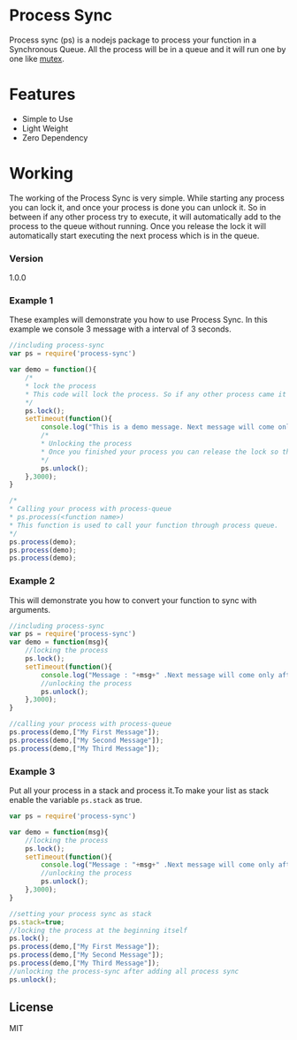 # Process Sync
Process sync (ps) is a nodejs package to process your function in a Synchronous Queue. All the process will be in a queue and it will run one by one like [mutex].

# Features

  - Simple to Use
  - Light Weight
  - Zero Dependency 

# Working

The working of the Process Sync is very simple. While starting any process you can lock it, and once your process is done you can unlock it. So in between if any other process try to execute, it will automatically add to the process to the queue without running. Once you release the lock it will automatically start executing the next process which is in the queue.

### Version
1.0.0

### Example 1

These examples will demonstrate you how to use Process Sync. In this example we console 3 message with a interval of 3 seconds.
 
```javascript   
//including process-sync 
var ps = require('process-sync')

var demo = function(){
	/*
	* lock the process
	* This code will lock the process. So if any other process came it won’t execute it will add to a queue. Once you unlock the process the queued process will run simultaneously. 
	*/
	ps.lock();
	setTimeout(function(){
		console.log("This is a demo message. Next message will come only after 5 seconds.");
		/*
		* Unlocking the process
		* Once you finished your process you can release the lock so that the other process can run. if you didn’t unlocked the other process won’t run.
		*/
		ps.unlock();
	},3000);
}

/*
* Calling your process with process-queue
* ps.process(<function name>)
* This function is used to call your function through process queue.
*/
ps.process(demo);
ps.process(demo);
ps.process(demo);
```

### Example 2

This will demonstrate you how to convert your function to sync with arguments.
 
```javascript   
//including process-sync 
var ps = require('process-sync')
var demo = function(msg){
	//locking the process
	ps.lock();
	setTimeout(function(){
		console.log("Message : "+msg+" .Next message will come only after 5 seconds.");
		//unlocking the process
		ps.unlock();
	},3000);
}

//calling your process with process-queue
ps.process(demo,["My First Message"]);
ps.process(demo,["My Second Message"]);
ps.process(demo,["My Third Message"]);
```

### Example 3

Put all your process in a stack and process it.To make your list as stack enable the variable ```ps.stack``` as true.

```javascript
var ps = require('process-sync')

var demo = function(msg){
	//locking the process
	ps.lock();
	setTimeout(function(){
		console.log("Message : "+msg+" .Next message will come only after 3 seconds.");
		//unlocking the process
		ps.unlock();
	},3000);
}

//setting your process sync as stack
ps.stack=true;
//locking the process at the beginning itself
ps.lock();
ps.process(demo,["My First Message"]);
ps.process(demo,["My Second Message"]);
ps.process(demo,["My Third Message"]);
//unlocking the process-sync after adding all process sync
ps.unlock();
```

## License
MIT


[mutex]:http://en.wikipedia.org/wiki/Mutual_exclusion
